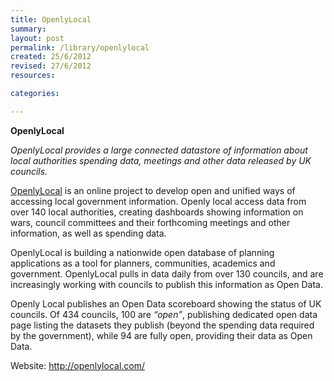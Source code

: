 ```yaml
---
title: OpenlyLocal
summary: 
layout: post
permalink: /library/openlylocal
created: 25/6/2012
revised: 27/6/2012
resources:

categories:

---
```


<p><strong>OpenlyLocal</strong></p>
<p><em>OpenlyLocal provides a large connected datastore of information about local authorities spending data, meetings and other data released by UK councils.</em></p>
<p><a href="http://openlylocal.com/" rel="nofollow">OpenlyLocal</a> is an online project to develop open and unified ways of accessing local government information. Openly local access data from over 140 local authorities, creating dashboards showing information on wars, council committees and their forthcoming meetings and other information, as well as spending data.</p>
<p>OpenlyLocal is building a nationwide open database of planning applications as a tool for planners, communities, academics and government. OpenlyLocal pulls in data daily from over 130 councils, and are increasingly working with councils to publish this information as Open Data.</p>
<p>Openly Local publishes an Open Data scoreboard showing the status of UK councils. Of 434 councils, 100 are <em>“open”</em>, publishing dedicated open data page listing the datasets they publish (beyond the spending data required by the government), while 94 are fully open, providing their data as Open Data.</p>
<p>Website: <a href="http://openlylocal.com/" rel="nofollow">http://openlylocal.com/</a></p>
